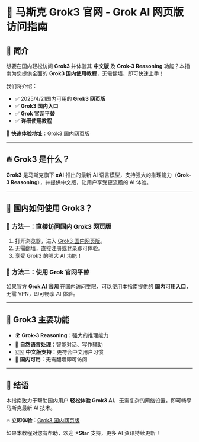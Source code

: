 # 🚀 马斯克 Grok3 官网 - Grok AI 网页版访问指南

## 📖 简介
想要在国内轻松访问 **Grok3** 并体验其 **中文版** 及 **Grok-3 Reasoning** 功能？本指南为您提供全面的 **Grok3 国内使用教程**，无需翻墙，即可快速上手！

我们将介绍：
- ✅ 2025/4/21国内可用的 **Grok3 网页版**
- ✅ **Grok3 国内入口**
- ✅ **Grok 官网平替**
- ✅ **详细使用教程**

📌 **快速体验地址**：[Grok3 国内网页版](http://grok.zhuangbishipin.top/?allow=true
)

---

## 🔥 Grok3 是什么？
**Grok3** 是马斯克旗下 **xAI** 推出的最新 AI 语言模型，支持强大的推理能力（**Grok-3 Reasoning**），并提供中文版，让用户享受更流畅的 AI 体验。

---

## 🚀 国内如何使用 Grok3？
### 📌 方法一：直接访问国内 Grok3 网页版
1. 打开浏览器，进入 [Grok3 国内网页版](http://grok.zhuangbishipin.top/?allow=true
)。
2. 无需翻墙，直接注册或登录即可体验。
3. 享受 Grok3 的强大 AI 功能！

### 📌 方法二：使用 Grok 官网平替
如果官方 **Grok AI 官网** 在国内访问受限，可以使用本指南提供的 **国内可用入口**，无需 VPN，即可畅享 AI 体验。

---

## 🎯 Grok3 主要功能
- 🌍 **Grok-3 Reasoning**：强大的推理能力
- 🧠 **自然语言处理**：智能对话、写作辅助
- 🇨🇳 **中文版支持**：更符合中文用户习惯
- 🚀 **国内可用**：无需翻墙即可访问

---

## 🎯 结语
本指南致力于帮助国内用户 **轻松体验 Grok3 AI**，无需复杂的网络设置，即可畅享马斯克最新 AI 技术。

🔥 **立即体验**：[Grok3 国内网页版](http://grok.zhuangbishipin.top)

如果本教程对您有帮助，欢迎 **⭐Star** 支持，更多 AI 资讯持续更新！
